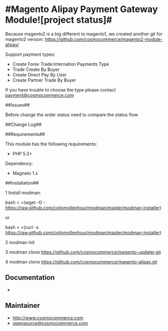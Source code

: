 #Magento Alipay Payment Gateway Module![project status]#
==============

Because magento2 is a big different to magento1, we created another git for magento2 version: https://github.com/cosmocommerce/magento2-module-alipay/


Support payment types:
* Create Forex Trade:Internation Payments Type
* Trade Create By Buyer
* Create Direct Pay By User
* Create Partner Trade By Buyer

If you have trouble to choose the type please contact payment@cosmocommerce.com 

##Issues##

Before change the order status need to compare the status flow.

##Change Log##

##Requirements##

This module has the following requirements:

 - PHP 5.3+

Dependency:

 - Magneto 1.x

##Installation##

1 Install modman:

bash < <(wget -O - https://raw.github.com/colinmollenhour/modman/master/modman-installer)

or

bash < <(curl -s https://raw.github.com/colinmollenhour/modman/master/modman-installer)

2 modman init 

3 modman clone https://github.com/cosmocommerce/magento-updater.git

4 modman clone https://github.com/cosmocommerce/magento-alipay.git


## Documentation ##

 - 
 
## Maintainer ##

 - http://www.cosmocommerce.com
 - opensource@cosmocommerce.com
